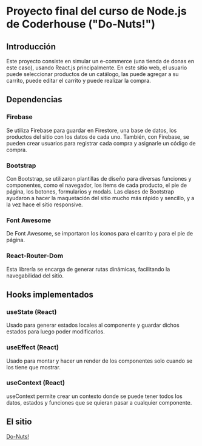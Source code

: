 # Proyecto final del curso de Node.js de Coderhouse ("Do-Nuts!")

## Introducción

Este proyecto consiste en simular un e-commerce (una tienda de donas en este caso), usando React.js principalmente. En este sitio web, el usuario puede seleccionar productos de un catálogo, las puede agregar a su carrito, puede editar el carrito y puede realizar la compra.

## Dependencias

### Firebase
Se utiliza Firebase para guardar en Firestore, una base de datos, los productos del sitio con los datos de cada uno. También, con Firebase, se pueden crear usuarios para registrar cada compra y asignarle un código de compra.

### Bootstrap
Con Bootstrap, se utilizaron plantillas de diseño para diversas funciones y componentes, como el navegador, los items de cada producto, el pie de página, los botones, formularios y modals. Las clases de Bootstrap ayudaron a hacer la maquetación del sitio mucho más rápido y sencillo, y a la vez hace el sitio responsive.

### Font Awesome
De Font Awesome, se importaron los íconos para el carrito y para el pie de página.

### React-Router-Dom
Esta librería se encarga de generar rutas dinámicas, facilitando la navegabilidad del sitio.


## Hooks implementados

### useState (React)
Usado para generar estados locales al componente y guardar dichos estados para luego poder modificarlos.

### useEffect (React)
Usado para montar y hacer un render de los componentes solo cuando se los tiene que mostrar.

### useContext (React)
useContext permite crear un contexto donde se puede tener todos los datos, estados y funciones que se quieran pasar a cualquier componente.


## El sitio
[Do-Nuts!](https://do-nuts.netlify.app/)
